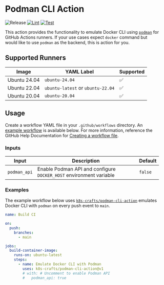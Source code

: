 # Podman CLI Action

![Release](https://img.shields.io/badge/Version-v1.0.0-informational?style=flat-square&label=Release)
[![Lint](https://img.shields.io/github/actions/workflow/status/k8s-crafts/podman-cli-action/lint.yaml?style=flat-square&logo=github&label=Lint)](https://github.com/k8s-crafts/podman-cli-action/actions/workflows/lint.yaml)
[![Test](https://img.shields.io/github/actions/workflow/status/k8s-crafts/podman-cli-action/test.yaml?style=flat-square&logo=github&label=Test)](https://github.com/k8s-crafts/podman-cli-action/actions/workflows/test.yaml)

This action provides the functionality to emulate Docker CLI using [`podman`](https://podman.io/) for GitHub Actions runners. If your use cases expect `docker` command but would like to use `podman` as the backend, this is action for you.

## Supported Runners


| Image | YAML Label | Supported |
| --------------------|---------------------|--------------------|
| Ubuntu 24.04 | `ubuntu-24.04` | ✅ |
| Ubuntu 22.04 | `ubuntu-latest` or `ubuntu-22.04` | ✅ |
| Ubuntu 20.04 | `ubuntu-20.04` | ✅ |


## Usage

Create a workflow YAML file in your `.github/workflows` directory. An [example workflow](#examples) is available below. For more information, reference the GitHub Help Documentation for [Creating a workflow file](https://help.github.com/en/articles/configuring-a-workflow#creating-a-workflow-file).


### Inputs

| Input | Description | Default |
| --------------------|---------------------|--------------------|
| `podman_api` | Enable Podman API and configure `DOCKER_HOST` environment variable | `false` |

### Examples

The example workflow below uses [`k8s-crafts/podman-cli-action`](https://github.com/k8s-crafts/podman-cli-action) emulates Docker CLI with `podman` on every push event to `main`.

```yaml
name: Build CI

on:
  push:
    branches:
      - main

jobs:
  build-container-image:
    runs-on: ubuntu-latest
    steps:
      - name: Emulate Docker CLI with Podman
        uses: k8s-crafts/podman-cli-action@v1
        # with: # Uncomment to enable Podman API
        #   podman_api: true
```
